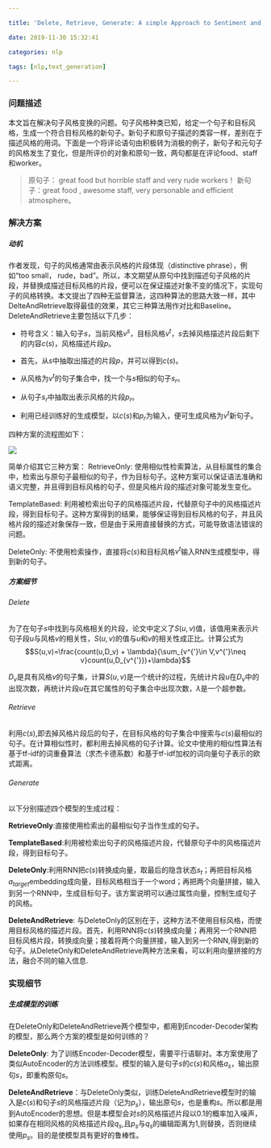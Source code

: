 ```yaml
---

title: 'Delete, Retrieve, Generate: A simple Approach to Sentiment and Style Transfer -- percy liang'

date: 2019-11-30 15:32:41

categories: nlp

tags: [nlp,text_generation]

---
```




### 问题描述

本文旨在解决句子风格变换的问题。句子风格种类已知，给定一个句子和目标风格，生成一个符合目标风格的新句子。新句子和原句子描述的类容一样，差别在于描述风格的用词。下面是一个将评论语句由积极转为消极的例子，新句子和元句子的风格发生了变化，但是所评价的对象和原句一致，两句都是在评论food、staff和worker。

>原句子： great food but horrible staff and very rude workers！
>新句子：great food , awesome staff, very personable and efficient atmosphere。

<!-- more -->



### 解决方案

##### 动机

作者发现，句子的风格通常由表示风格的片段体现（distinctive phrase），例如“too small， rude，bad”。所以，本文期望从原句中找到描述句子风格的片段，并替换成描述目标风格的片段，便可以在保证描述对象不变的情况下，实现句子的风格转换。本文提出了四种无监督算法，这四种算法的思路大致一样，其中DelteAndRetrieve取得最佳的效果，其它三种算法用作对比和Baseline。DeleteAndRetrieve主要包括以下几步：

- 符号含义：输入句子$s$，当前风格$v^{s}$，目标风格$v^{t}$，$s$去掉风格描述片段后剩下的内容$c(s)$，风格描述片段$p$。

- 首先，从$s$中抽取出描述的片段$p$，并可以得到$c(s)$。

- 从风格为$v^{t}$的句子集合中，找一个与$s$相似的句子$s_r$。

- 从句子$s_r$中抽取出表示风格的片段$p_r$。

- 利用已经训练好的生成模型，以$c(s)$和$p_r$为输入，便可生成风格为$v^{t}$新句子。



四种方案的流程图如下：

![](process.jpg)

简单介绍其它三种方案：
RetrieveOnly: 使用相似性检索算法，从目标属性的集合中，检索出与原句子最相似的句子，作为目标句子。这种方案可以保证语法准确和语义完整，并且得到目标风格的句子，但是风格片段的描述对象可能发生变化。

TemplateBased: 利用被检索出句子的风格描述片段，代替原句子中的风格描述片段，得到目标句子。这种方案得到的结果，能够保证得到目标风格的句子，并且风格片段的描述对象保存一致，但是由于采用直接替换的方式，可能导致语法错误的问题。

DeleteOnly: 不使用检索操作，直接将$c(s)$和目标风格$v^{t}$输入RNN生成模型中，得到新的句子。


##### 方案细节

###### Delete

为了在句子$s$中找到与风格相关的片段，论文中定义了$S(u,v)$值，该值用来表示片句子段$u$与风格$v$的相关性，$S(u,v)$的值与$u$和$v$的相关性成正比。计算公式为$$S(u,v)=\frac{count(u,D_v) + \lambda}{\sum_{v^{'}\in V,v^{'}\neq v}count(u,D_{v^{'}})+\lambda}$$

$D_v$是具有风格$v$的句子集，计算$S(u,v)$是一个统计的过程，先统计片段$u$在$D_v$中的出现次数，再统计片段$u$在其它属性的句子集合中出现次数，$\lambda$是一个超参数。

###### Retrieve

利用$c(s)$,即去掉风格片段后的句子，在目标风格的句子集合中搜索与$c(s)$最相似的句子。在计算相似性时，都利用去掉风格的句子计算。论文中使用的相似性算法有基于tf-idf的词重叠算法（求杰卡德系数）和基于tf-idf加权的词向量句子表示的欧式距离。



###### Generate

以下分别描述四个模型的生成过程：



**RetrieveOnly**:直接使用检索出的最相似句子当作生成的句子。

**TemplateBased**:利用被检索出句子的风格描述片段，代替原句子中的风格描述片段，得到目标句子。

**DeleteOnly**:利用RNN把$c(s)$转换成向量，取最后的隐含状态$s_t$；再把目标风格$a_{target}$embedding成向量，目标风格相当于一个word；再把两个向量拼接，输入到另一个RNN中，生成目标句子。该方案说明可以通过属性向量，控制生成句子的风格。

**DeleteAndRetrieve**: 与DeleteOnly的区别在于，这种方法不使用目标风格，而使用目标风格的描述片段。首先，利用RNN将$c(s)$转换成向量；再用另一个RNN把目标风格片段，转换成向量；接着将两个向量拼接，输入到另一个RNN,得到新的句子。从DeleteOnly和DeleteAndRetrieve两种方法来看，可以利用向量拼接的方法，融合不同的输入信息.


### 实现细节

##### 生成模型的训练

在DeleteOnly和DeleteAndRetrieve两个模型中，都用到Encoder-Decoder架构的模型，那么两个方案的模型是如何训练的？



**DeleteOnly**: 为了训练Encoder-Decoder模型，需要平行语聊对。本方案使用了类似AutoEncoder的方法训练模型。模型的输入是句子$s$的$c(s)$和风格$a_{s}$，输出原句$s$，即重构原句$s$。

**DeleteAndRetrieve**：与DeleteOnly类似，训练DeleteAndRetrieve模型时的输入是$c(s)$和句子$s$的风格描述片段（记为$p_s$），输出原句$s$，也是重构$s$。所以都是用到AutoEncoder的思想。但是本模型会对$s$的风格描述片段以0.1的概率加入噪声，如果存在相同风格的风格描述片段$q_s$,且$p_s$与$q_s$的编辑距离为1,则替换，否则继续使用$p_s$。目的是使模型具有更好的鲁棒性。

